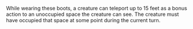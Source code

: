 While wearing these boots, a creature can teleport up to 15 feet as a bonus action to an unoccupied space the creature can see. The creature must have occupied that space at some point during the current turn.